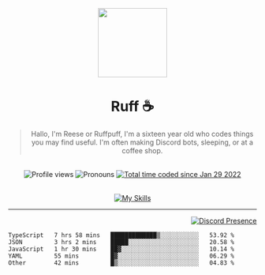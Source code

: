 <div align='center'>
  <img src='https://cdn.ruffpuff.dev/ruffpuff.jpg' width='140' height='140' />
  <h1>Ruff ☕️</h1>
  <blockquote>Hallo, I'm Reese or Ruffpuff, I'm a sixteen year old who codes things you may find useful. I'm often making Discord bots, sleeping, or at a coffee shop.</blockquote>
  
  <br />
  
  <img alt="Profile views" src="https://komarev.com/ghpvc/?username=ruffpuff1" />
  <img alt='Pronouns' src='https://img.shields.io/endpoint?url=https://pronoundb.org/shields/61181f81be124c42b207bffd' />
  <a href="https://wakatime.com/@72bf611d-9557-4a85-aa1d-46f6a3346744"><img src="https://wakatime.com/badge/user/72bf611d-9557-4a85-aa1d-46f6a3346744.svg" alt="Total time coded since Jan 29 2022" /></a>
</div><br />

<div align='center'>
  
  [![My Skills](https://skillicons.dev/icons?i=css,docker,git,graphql,html,js,md,mongodb,nextjs,nodejs,react,redis,regex,tailwind,ts)](https://skillicons.dev)
  
  </div>

<hr />

<div align='right'>

[![Discord Presence](https://lanyard.cnrad.dev/api/486396074282450946)](https://discord.com/users/486396074282450946)
  
  </div>

<!--START_SECTION:waka-->

```text
TypeScript   7 hrs 58 mins   █████████████▒░░░░░░░░░░░   53.92 %
JSON         3 hrs 2 mins    █████░░░░░░░░░░░░░░░░░░░░   20.58 %
JavaScript   1 hr 30 mins    ██▓░░░░░░░░░░░░░░░░░░░░░░   10.14 %
YAML         55 mins         █▓░░░░░░░░░░░░░░░░░░░░░░░   06.29 %
Other        42 mins         █▒░░░░░░░░░░░░░░░░░░░░░░░   04.83 %
```

<!--END_SECTION:waka-->
